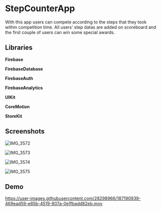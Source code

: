 # StepCounterApp

With this app users can compete according to the steps that they took within competition time. All users' step datas are added on scoreboard and the first couple of users can win some special awards.

## Libraries
**Firebase**

**FirebaseDatabase**

**FirebaseAuth**

**FirebaseAnalytics**

**UIKit**

**CoreMotion**

**StoreKit**

## Screenshots

![IMG_3572](https://user-images.githubusercontent.com/28298966/187191120-c77d1121-fdc4-4aaa-9baf-8478c0d5c68a.PNG)

![IMG_3573](https://user-images.githubusercontent.com/28298966/187191141-fa397317-9722-44ac-97d9-e4d5ab787298.PNG)

![IMG_3574](https://user-images.githubusercontent.com/28298966/187191147-1e2c68c2-7d19-43a2-8170-a99ea98bb7fe.PNG)

![IMG_3575](https://user-images.githubusercontent.com/28298966/187191152-160157e1-2799-4223-b48f-dbbddd8bc062.PNG)

## Demo

https://user-images.githubusercontent.com/28298966/187190939-469ead59-e85b-4519-807a-0e1fbadd82eb.mov

